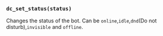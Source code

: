 ### `dc_set_status(status)`

Changes the status of the bot. Can be `online`,`idle`,`dnd`(Do not disturb),`invisible` and `offline`.